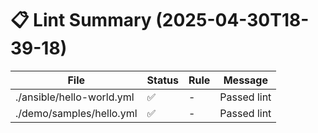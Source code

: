 # 📋 Lint Summary (2025-04-30T18-39-18)

| File | Status | Rule | Message |
|------|--------|------|---------|
| ./ansible/hello-world.yml | ✅ | - | Passed lint |
| ./demo/samples/hello.yml | ✅ | - | Passed lint |
